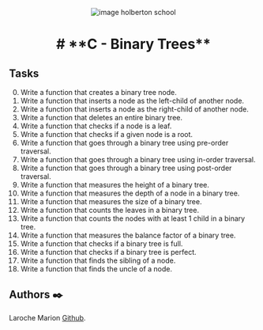 <p align="center">
<picture>
 <source media="(prefers-color-scheme: dark)" srcset="https://images.squarespace-cdn.com/content/v1/5a4bfe8bf09ca4228ceca3b7/1539139199598-ANH454IHZI1OKWONKRXY/logo.jpg?format=2500w">
 <source media="(prefers-color-scheme: light)" srcset="https://encrypted-tbn0.gstatic.com/images?q=tbn:ANd9GcQIrK23KvJPB7XdZrIk9mHwe3GZvtsUZLjkh-eG6KRgCLeWu3MW0kFcggq4COpLmeZviQ&usqp=CAU">
 <img alt="image holberton school" src="https://apply.holbertonschool.com/auth/sign_up?country=fr&locale=fr">
</picture>
</p>
<h1 align="center">
# **C - Binary Trees**
</h1>


## **Tasks**
0. Write a function that creates a binary tree node.
1. Write a function that inserts a node as the left-child of another node.
2. Write a function that inserts a node as the right-child of another node.
3. Write a function that deletes an entire binary tree.
4. Write a function that checks if a node is a leaf.
5. Write a function that checks if a given node is a root.
6. Write a function that goes through a binary tree using pre-order traversal.
7. Write a function that goes through a binary tree using in-order traversal.
8. Write a function that goes through a binary tree using post-order traversal.
9. Write a function that measures the height of a binary tree.
10. Write a function that measures the depth of a node in a binary tree.
11. Write a function that measures the size of a binary tree.
12. Write a function that counts the leaves in a binary tree.
13. Write a function that counts the nodes with at least 1 child in a binary tree.
14. Write a function that measures the balance factor of a binary tree.
15. Write a function that checks if a binary tree is full.
16. Write a function that checks if a binary tree is perfect.
17. Write a function that finds the sibling of a node.
18. Write a function that finds the uncle of a node.

## **Authors** :black_nib:

Laroche Marion [Github](https://github.com/Mamuche).
